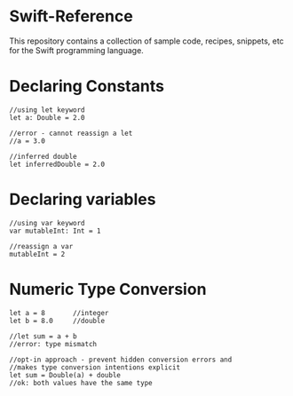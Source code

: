 # Swift-Reference

This repository contains a collection of sample code, recipes, snippets, etc for the Swift programming language.

# Declaring Constants

    //using let keyword
    let a: Double = 2.0

    //error - cannot reassign a let
    //a = 3.0

    //inferred double
    let inferredDouble = 2.0

# Declaring variables

    //using var keyword
    var mutableInt: Int = 1
    
    //reassign a var
    mutableInt = 2

# Numeric Type Conversion

    let a = 8       //integer
    let b = 8.0     //double

    //let sum = a + b
    //error: type mismatch

    //opt-in approach - prevent hidden conversion errors and
    //makes type conversion intentions explicit
    let sum = Double(a) + double
    //ok: both values have the same type
